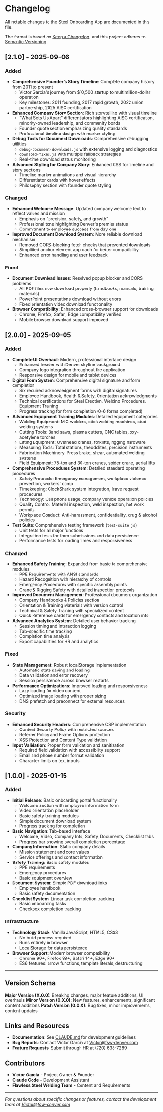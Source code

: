 # Changelog

All notable changes to the Steel Onboarding App are documented in this file.

The format is based on [Keep a Changelog](https://keepachangelog.com/en/1.0.0/),
and this project adheres to [Semantic Versioning](https://semver.org/spec/v2.0.0.html).

## [2.1.0] - 2025-09-06

### Added
- **Comprehensive Founder's Story Timeline**: Complete company history from 2011 to present
  - Victor Garcia's journey from $10,500 startup to multimillion-dollar operation
  - Key milestones: 2011 founding, 2017 rapid growth, 2022 union partnership, 2025 AISC certification
- **Enhanced Company Story Section**: Rich storytelling with visual timeline
  - "What Sets Us Apart" differentiators highlighting AISC certification, minority-owned leadership, and community bonds
  - Founder quote section emphasizing quality standards
  - Professional timeline design with marker styling
- **Debug Tools for Document Downloads**: Comprehensive debugging utilities
  - `debug-document-downloads.js` with extensive logging and diagnostics
  - `download-fixes.js` with multiple fallback strategies
  - Real-time download status monitoring
- **Advanced Styling for Company Story**: Enhanced CSS for timeline and story sections
  - Timeline marker animations and visual hierarchy
  - Differentiator cards with hover effects
  - Philosophy section with founder quote styling

### Changed
- **Enhanced Welcome Message**: Updated company welcome text to reflect values and mission
  - Emphasis on "precision, safety, and growth"
  - Professional tone highlighting Denver's premier status
  - Commitment to employee success from day one
- **Improved Document Download System**: More reliable download mechanism
  - Removed CORS-blocking fetch checks that prevented downloads
  - Simplified anchor element approach for better compatibility
  - Enhanced error handling and user feedback

### Fixed
- **Document Download Issues**: Resolved popup blocker and CORS problems
  - All PDF files now download properly (handbooks, manuals, training materials)
  - PowerPoint presentations download without errors
  - Fixed orientation video download functionality
- **Browser Compatibility**: Enhanced cross-browser support for downloads
  - Chrome, Firefox, Safari, Edge compatibility verified
  - Mobile browser download support improved

## [2.0.0] - 2025-09-05

### Added
- **Complete UI Overhaul**: Modern, professional interface design
  - Enhanced header with Denver skyline background
  - Company logo integration throughout the application
  - Responsive design for mobile and tablet devices
- **Digital Form System**: Comprehensive digital signature and form completion
  - Six required acknowledgment forms with digital signatures
  - Employee Handbook, Health & Safety, Orientation acknowledgments
  - Technical certifications for Steel Erection, Welding Procedures, Equipment Training
  - Progress tracking for form completion (0-6 forms completed)
- **Advanced Equipment Training Modules**: Detailed equipment categories
  - Welding Equipment: MIG welders, stick welding machines, stud welding systems
  - Cutting Tools: Band saws, plasma cutters, CNC tables, oxy-acetylene torches
  - Lifting Equipment: Overhead cranes, forklifts, rigging hardware
  - Measuring Tools: Total stations, theodolites, precision instruments
  - Fabrication Machinery: Press brake, shear, automated welding systems
  - Field Equipment: 75-ton and 30-ton cranes, spider crane, aerial lifts
- **Comprehensive Procedures System**: Detailed standard operating procedures
  - Safety Protocols: Emergency management, workplace violence prevention, workers' comp
  - Timekeeping: ClockShark system integration, leave request procedures
  - Technology: Cell phone usage, company vehicle operation policies
  - Quality Control: Material inspection, weld inspection, hot work permits
  - Workplace Conduct: Anti-harassment, confidentiality, drug & alcohol policies
- **Test Suite**: Comprehensive testing framework (`test-suite.js`)
  - Unit tests for all major functions
  - Integration tests for form submissions and data persistence
  - Performance tests for loading times and responsiveness

### Changed
- **Enhanced Safety Training**: Expanded from basic to comprehensive modules
  - PPE Requirements with ANSI standards
  - Hazard Recognition with hierarchy of controls
  - Emergency Procedures with specific assembly points
  - Crane & Rigging Safety with detailed inspection protocols
- **Improved Document Management**: Professional document organization
  - Company Handbooks & Policies section
  - Orientation & Training Materials with version control
  - Technical & Safety Training with specialized content
  - Quick Reference cards for emergency contacts and location info
- **Advanced Analytics System**: Detailed user behavior tracking
  - Session timing and interaction logging
  - Tab-specific time tracking
  - Completion time analysis
  - Export capabilities for HR and analytics

### Fixed
- **State Management**: Robust localStorage implementation
  - Automatic state saving and loading
  - Data validation and error recovery
  - Session persistence across browser restarts
- **Performance Optimizations**: Improved loading and responsiveness
  - Lazy loading for video content
  - Optimized image loading with proper sizing
  - DNS prefetch and preconnect for external resources

### Security
- **Enhanced Security Headers**: Comprehensive CSP implementation
  - Content Security Policy with restricted sources
  - Referrer Policy and Frame Options protection
  - XSS Protection and Content Type validation
- **Input Validation**: Proper form validation and sanitization
  - Required field validation with accessibility support
  - Email and phone number format validation
  - Character limits on text inputs

## [1.0.0] - 2025-01-15

### Added
- **Initial Release**: Basic onboarding portal functionality
  - Welcome section with employee information form
  - Video orientation placeholder
  - Basic safety training modules
  - Simple document download system
  - Progress tracking for completion
- **Basic Navigation**: Tab-based interface
  - Welcome, Video, Company Info, Safety, Documents, Checklist tabs
  - Progress bar showing overall completion percentage
- **Company Information**: Static company details
  - Mission statement and core values
  - Service offerings and contact information
- **Safety Training**: Basic safety modules
  - PPE requirements
  - Emergency procedures
  - Basic equipment overview
- **Document System**: Simple PDF download links
  - Employee handbook
  - Basic safety documentation
- **Checklist System**: Linear task completion tracking
  - Basic onboarding tasks
  - Checkbox completion tracking

### Infrastructure
- **Technology Stack**: Vanilla JavaScript, HTML5, CSS3
  - No build process required
  - Runs entirely in browser
  - LocalStorage for data persistence
- **Browser Support**: Modern browser compatibility
  - Chrome 90+, Firefox 88+, Safari 14+, Edge 90+
  - ES6 features: arrow functions, template literals, destructuring

---

## Version Schema

**Major Version (X.0.0)**: Breaking changes, major feature additions, UI overhauls
**Minor Version (0.X.0)**: New features, enhancements, significant content additions
**Patch Version (0.0.X)**: Bug fixes, minor improvements, content updates

## Links and Resources

- **Documentation**: See [CLAUDE.md](./CLAUDE.md) for development guidelines
- **Bug Reports**: Contact Victor Garcia at Victor@fsw-denver.com
- **Feature Requests**: Submit through HR at (720) 638-7289

## Contributors

- **Victor Garcia** - Project Owner & Founder
- **Claude Code** - Development Assistant
- **Flawless Steel Welding Team** - Content and Requirements

---

*For questions about specific changes or features, contact the development team at Victor@fsw-denver.com*